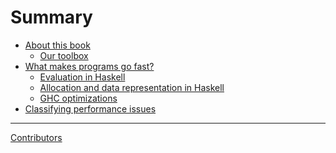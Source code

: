 # Summary

- [About this book](./01-about/00About.md)
  - [Our toolbox](./01-about/01Tools.md)
- [What makes programs go fast?](./02-gotta_go_fast/00GottaGoFast.md.md)
  - [Evaluation in Haskell](./02-gotta_go_fast/01Evaluation.md)
  - [Allocation and data representation in Haskell](./02-gotta_go_fast/02Allocation.md)
  - [GHC optimizations](./02-gotta_go_fast/03Pptimizations.md)
- [Classifying performance issues](./03-classifications/00Classifications.md)
<!-- - [Finding performance issues using profiling](./04-finding_issues/00-profiling.md) -->
<!--   - [Cost-center profiling](./04-finding_issues/01-cost_center_profiling.md) -->
<!--   - [Heap profiling](./04-finding_issues/02-heap_profiling.md) -->
<!-- - [Automated testing for performance regressions](./05-testing/00-testing.md) -->
<!-- - [Case studies](./06-case_studies/00-case_studies.md) -->
<!--   - [Parsing and processing](./06-case_studies/01-parsing.md) -->
<!--   - [Streaming](./06-case_studies/02-streaming.md) -->
<!--   - [Web service](./06-case_studies/03-web.md) -->
<!--   - [Architecture](./06-case_studies/04-architecture.md) -->
<!-- - [Where to go next](./07-conclusion/00-next.md) -->

-----------

[Contributors](./CONTRIBUTORS.md)
